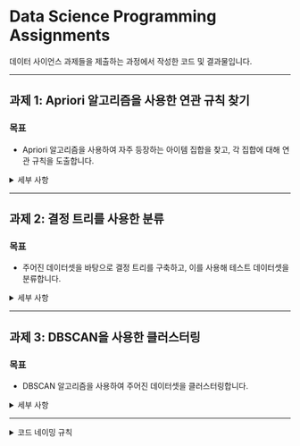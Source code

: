 # Data Science Programming Assignments

데이터 사이언스 과제들을 제출하는 과정에서 작성한 코드 및 결과물입니다.

---

## 과제 1: Apriori 알고리즘을 사용한 연관 규칙 찾기

### 목표
- Apriori 알고리즘을 사용하여 자주 등장하는 아이템 집합을 찾고, 각 집합에 대해 연관 규칙을 도출합니다.

<details>
<summary>세부 사항</summary>
### 요구 사항
- 입력 파일과 출력 파일을 사용한 연산
- 입력 형식: 각 거래는 탭 구분으로 아이템들이 나열됨
- 출력 형식: 아이템 집합과 연관 아이템 집합, 지원도 및 신뢰도를 포함한 규칙 출력

### 실행 방법
```bash
python studentID_name_hw1.py <min_support> <input_file> <output_file>
```
- `min_support`: 최소 지원도 (퍼센트)
- `input_file`: 거래 데이터 파일
- `output_file`: 결과 출력 파일

### 예시
```bash
python 2025016242_albertkarlo_hw1.py 10 input.txt output.txt
```

### 코드 설명
이 코드는 Apriori 알고리즘을 구현하여 거래 데이터에서 빈발 아이템 집합을 찾고 연관 규칙을 생성합니다. 주요 구성 요소는 다음과 같습니다:

- **`getTransactionsList(fileName)`**: 탭으로 구분된 입력 파일을 읽어 거래 리스트를 생성합니다. 예: `1\t2\t3` → `[1, 2, 3]`.
- **`calcSupport(transactions, itemSet)`**: 주어진 아이템 집합의 지원도를 계산합니다. 거래 중 해당 집합이 포함된 비율(%)을 반환합니다.
- **`getFrequentItemSets(transactions, minSup)`**: Apriori 알고리즘을 사용해 최소 지원도(`minSup`) 이상의 빈발 아이템 집합을 찾습니다. 단일 아이템에서 시작해 크기를 늘리며 반복적으로 후보를 생성하고 필터링합니다.
- **`writeAssociationRules(transactions, frequentItemsets, outputFile)`**: 빈발 아이템 집합에서 연관 규칙을 도출하고, `{itemSet}\t{associativeItemSet}\t{support}\t{confidence}` 형식으로 파일에 기록합니다. 신뢰도는 `freqSet` 지원도를 `itemSet` 지원도로 나눈 값입니다.
- **`main()`**: 명령줄 인자를 받아 전체 과정을 실행합니다.

#### 동작 예시
- **입력 (`input.txt`)**:
  ```
  1	2	3
  1	2
  2	3
  ```
- **명령어**: `python 2025016242_albertkarlo_hw1.py 10 input.txt output.txt`
- **출력 (`output.txt`)**:
  ```
  {1}	{2}	66.67	100.00
  {2}	{1}	66.67	100.00
  {2}	{3}	66.67	100.00
  {3}	{2}	66.67	100.00
  ```

</details>

---

## 과제 2: 결정 트리를 사용한 분류

### 목표
- 주어진 데이터셋을 바탕으로 결정 트리를 구축하고, 이를 사용해 테스트 데이터셋을 분류합니다.

<details>
<summary>세부 사항</summary>

### 요구 사항
- 훈련 데이터셋과 테스트 데이터셋을 사용하여 분류
- 훈련 데이터셋 파일과 테스트 데이터셋 파일의 형식에 맞춰 코드 구현

### 실행 방법
```bash
python studentID_name_hw2.py <train_file> <test_file> <output_file>
```
- `train_file`: 훈련 데이터셋 파일
- `test_file`: 테스트 데이터셋 파일
- `output_file`: 분류 결과 출력 파일

### 예시
```bash
python 2025016242_albertkarlo_hw2.py dt_train.txt dt_test.txt dt_result.txt
```

### 코드 설명
이 코드는 정보 이득률(gain ratio)을 기반으로 결정 트리를 구축하고 테스트 데이터를 분류합니다. 주요 구성 요소는 다음과 같습니다:

- **`calcEntropy(classLabels)`**: 데이터의 엔트로피를 계산합니다. 클래스 분포를 기반으로 불확실성을 측정합니다.
- **`calcInformationGain(data, feature, classLabel)`**: 특정 피처의 정보 이득을 계산합니다. 엔트로피 감소량을 측정합니다.
- **`calcGainRatio(data, feature, classLabel)`**: 정보 이득률을 계산하여 분할 기준 피처를 선택합니다.
- **`buildDecisionTree(data, features, classLabel)`**: 재귀적으로 결정 트리를 생성합니다. 최적 피처로 데이터를 분할하며, 단일 클래스가 남거나 더 분할할 피처가 없으면 종료합니다.
- **`getTestResult(tree, rowData, major)`**: 테스트 데이터를 트리에 따라 분류합니다. 트리에 없는 값은 다수 클래스로 처리합니다.
- **`main()`**: 훈련/테스트 데이터를 읽고, 트리를 구축한 뒤 결과를 파일에 저장합니다.

</details>

---

## 과제 3: DBSCAN을 사용한 클러스터링

### 목표
- DBSCAN 알고리즘을 사용하여 주어진 데이터셋을 클러스터링합니다.

<details>
<summary>세부 사항</summary>

### 요구 사항
- 입력 파일과 클러스터 수, Eps, MinPts 값을 기반으로 클러스터링 수행
- 클러스터링을 위한 적절한 파라미터 값 선택

### 실행 방법
```bash
python studentID_name_hw3.py <input_file> <n> <Eps> <MinPts>
```
- `input_file`: 데이터셋 파일
- `n`: 클러스터 수
- `Eps`: 최대 반경
- `MinPts`: Eps-반경 내 최소 점수

### 예시
```bash
python 2025016242_albertkarlo_hw3.py input1.txt 8 15 22
```

### 코드 설명
이 코드는 DBSCAN 알고리즘을 구현하여 2D 좌표 데이터를 클러스터링합니다. 주요 구성 요소는 다음과 같습니다:

- **`eucDistanceFunc(a, b)`**: 두 점 간 유클리드 거리를 계산합니다.
- **`rangeQuery(db, p, eps)`**: 점 `p`에서 `eps` 반경 내 이웃 점을 찾습니다.
- **`dbscan(db, eps, minPts)`**: DBSCAN 알고리즘을 실행합니다. 핵심 점을 기준으로 클러스터를 확장하며, `minPts` 미만인 점은 노이즈(-1)로 처리합니다.
- **`main()`**: 입력 파일을 읽고, 클러스터링 후 상위 `n`개 클러스터를 크기 순으로 파일에 저장합니다.

</details>

---

<details>
  <summary>코드 네이밍 규칙</summary>
  
  <sub><i>
  이 프로젝트에서는 Python의 PEP 8 스타일 가이드에서 권장하는 snake_case 대신, camelCase를 사용했습니다. 이유는 개인적으로 camelCase에 더 익숙하고 편리하기 때문입니다. 저는 JavaScript나 Java와 같은 다른 언어에서 주로 camelCase를 사용해 왔기 때문에, 해당 스타일이 코드 작성 시 더 자연스럽게 느껴졌습니다. 따라서 이번 프로젝트에서는 코드 구현에 집중하기 위해 개인적으로 편한 방식인 camelCase를 선택했습니다. 그렇지만 Python에서는 PEP 8을 따르는 것이 중요하다는 것을 잘 알고 있으며, 앞으로는 Python의 표준에 맞는 네이밍 규칙을 적용할 계획입니다.
  </i></sub>
</details>


